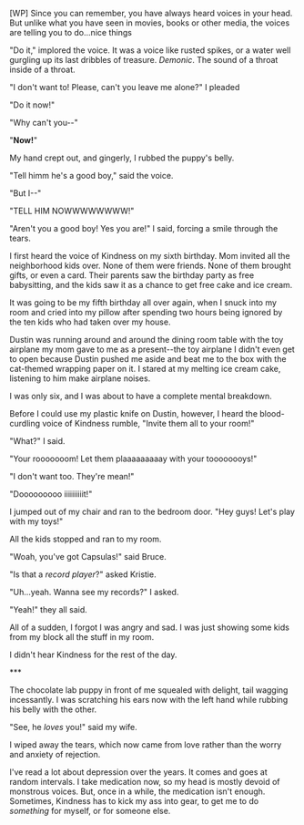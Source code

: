 [WP] Since you can remember, you have always heard voices in your head. But unlike what you have seen in movies, books or other media, the voices are telling you to do...nice things

"Do it," implored the voice. It was a voice like rusted spikes, or a water well gurgling up its last dribbles of treasure. *Demonic*. The sound of a throat inside of a throat. 

"I don't want to! Please, can't you leave me alone?" I pleaded

"Do it now!"

"Why can't you--"

"**Now!**"

My hand crept out, and gingerly, I rubbed the puppy's belly.

"Tell himm he's a good boy," said the voice.

"But I--"

"TELL HIM NOWWWWWWWW!"

"Aren't you a good boy! Yes you are!" I said, forcing a smile through the tears.

I first heard the voice of Kindness on my sixth birthday. Mom invited all the neighborhood kids over. None of them were friends. None of them brought gifts, or even a card. Their parents saw the birthday party as free babysitting, and the kids saw it as a chance to get free cake and ice cream.

It was going to be my fifth birthday all over again, when I snuck into my room and cried into my pillow after spending two hours being ignored by the ten kids who had taken over my house. 

Dustin was running around and around the dining room table with the toy airplane my mom gave to me as a present--the toy airplane I didn't even get to open because Dustin pushed me aside and beat me to the box with the cat-themed wrapping paper on it. I stared at my melting ice cream cake, listening to him make airplane noises.

I was only six, and I was about to have a complete mental breakdown.

Before I could use my plastic knife on Dustin, however, I heard the blood-curdling voice of Kindness rumble, "Invite them all to your room!"

"What?" I said. 

"Your rooooooom! Let them plaaaaaaaaay with your toooooooys!"

"I don't want too. They're mean!"

"Dooooooooo iiiiiiiiiit!"

I jumped out of my chair and ran to the bedroom door. "Hey guys! Let's play with my toys!"

All the kids stopped and ran to my room.

"Woah, you've got Capsulas!" said Bruce.

"Is that a *record player*?" asked Kristie.

"Uh...yeah. Wanna see my records?" I asked.

"Yeah!" they all said.

All of a sudden, I forgot I was angry and sad. I was just showing some kids from my block all the stuff in my room.

I didn't hear Kindness for the rest of the day.

\*\*\*

The chocolate lab puppy in front of me squealed with delight, tail wagging incessantly. I was scratching his ears now with the left hand while rubbing his belly with the other.

"See, he *loves* you!" said my wife.

I wiped away the tears, which now came from love rather than the worry and anxiety of rejection.


I've read a lot about depression over the years. It comes and goes at random intervals. I take medication now, so my head is mostly devoid of monstrous voices. But, once in a while, the medication isn't enough. Sometimes, Kindness has to kick my ass into gear, to get me to do *something* for myself, or for someone else.